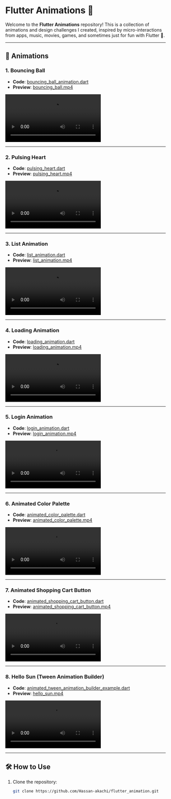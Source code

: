 # Flutter Animations 🎨

Welcome to the **Flutter Animations** repository! This is a collection of animations and design challenges I created, inspired by micro-interactions from apps, music, movies, games, and sometimes just for fun with Flutter 💙.

---

## 🚀 Animations

### 1. **Bouncing Ball**
- **Code**: [bouncing_ball_animation.dart](https://github.com/Hassan-akachi/flutter_animation/blob/master/lib/custom_painter_example/bouncing_ball_animation.dart)
- **Preview**: [bouncing_ball.mp4](https://github.com/Hassan-akachi/flutter_animation/blob/master/sample/bouncing%20ball.mp4)

![Bouncing Ball](https://user-images.githubusercontent.com/65209850/226941047-f857fb07-422c-43fd-b84c-856724a24cfb.mp4)

---

### 2. **Pulsing Heart**
- **Code**: [pulsing_heart.dart](https://github.com/Hassan-akachi/flutter_animation/blob/master/lib/custom_painter_example/pulsing_heart.dart)
- **Preview**: [pulsing_heart.mp4](https://github.com/Hassan-akachi/flutter_animation/blob/master/sample/pulsing%20heart.mp4)

![Pulsing Heart](https://github.com/Hassan-akachi/flutter_animation/blob/master/sample/pulsing%20heart.mp4)

---

### 3. **List Animation**
- **Code**: [list_animation.dart](https://github.com/Hassan-akachi/flutter_animation/blob/master/lib/explicit_examples/list_animation.dart)
- **Preview**: [list_animation.mp4](https://github.com/Hassan-akachi/flutter_animation/blob/master/sample/lost%20animation.mp4)

![List Animation](https://github.com/Hassan-akachi/flutter_animation/blob/master/sample/lost%20animation.mp4)

---

### 4. **Loading Animation**
- **Code**: [loading_animation.dart](https://github.com/Hassan-akachi/flutter_animation/blob/master/lib/explicit_examples/loading_animation.dart)
- **Preview**: [loading_animation.mp4](https://github.com/Hassan-akachi/flutter_animation/blob/master/sample/loader%20animation.mp4)

![Loading Animation](https://github.com/Hassan-akachi/flutter_animation/blob/master/sample/loader%20animation.mp4)

---

### 5. **Login Animation**
- **Code**: [login_animation.dart](https://github.com/Hassan-akachi/flutter_animation/blob/master/lib/explicit_examples/login_animation.dart)
- **Preview**: [login_animation.mp4](https://github.com/Hassan-akachi/flutter_animation/blob/master/sample/login%20transition.mp4)

![Login Animation](https://github.com/Hassan-akachi/flutter_animation/blob/master/sample/login%20transition.mp4)

---

### 6. **Animated Color Palette**
- **Code**: [animated_color_palette.dart](https://github.com/Hassan-akachi/flutter_animation/blob/master/lib/implicit_examples/animated_color_pallete.dart)
- **Preview**: [animated_color_palette.mp4](https://github.com/Hassan-akachi/flutter_animation/blob/master/sample/generate%20palette.mp4)

![Animated Color Palette](https://github.com/Hassan-akachi/flutter_animation/blob/master/sample/generate%20palette.mp4)

---

### 7. **Animated Shopping Cart Button**
- **Code**: [animated_shopping_cart_button.dart](https://github.com/Hassan-akachi/flutter_animation/blob/master/lib/implicit_examples/animated_shopping_cart_button.dart)
- **Preview**: [animated_shopping_cart_button.mp4](https://github.com/Hassan-akachi/flutter_animation/blob/master/sample/button%20transition.mp4)

![Animated Shopping Cart Button](sample/button%20transition.mp4)

---

### 8. **Hello Sun (Tween Animation Builder)**
- **Code**: [animated_tween_animation_builder_example.dart](https://github.com/Hassan-akachi/flutter_animation/blob/master/lib/implicit_examples/animated_tween_animation_builder_example.dart)
- **Preview**: [hello_sun.mp4](https://github.com/Hassan-akachi/flutter_animation/blob/master/sample/hello%20sun.mp4)

![Hello Sun](https://github.com/Hassan-akachi/flutter_animation/blob/master/sample/hello%20sun.mp4)

---

## 🛠 How to Use
1. Clone the repository:
   ```bash
   git clone https://github.com/Hassan-akachi/flutter_animation.git
